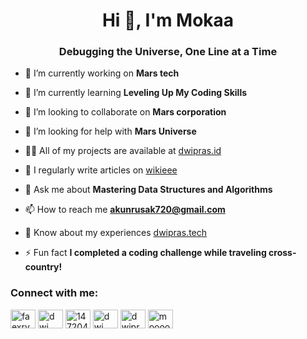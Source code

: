 <h1 align="center">Hi 👋, I'm Mokaa</h1>
<h3 align="center">Debugging the Universe, One Line at a Time</h3>

- 🔭 I’m currently working on **Mars tech**

- 🌱 I’m currently learning **Leveling Up My Coding Skills**

- 👯 I’m looking to collaborate on **Mars corporation**

- 🤝 I’m looking for help with **Mars Universe**

- 👨‍💻 All of my projects are available at [dwipras.id](dwipras.id)

- 📝 I regularly write articles on [wikieee](wikieee)

- 💬 Ask me about **Mastering Data Structures and Algorithms**

- 📫 How to reach me **akunrusak720@gmail.com**

- 📄 Know about my experiences [dwipras.tech](dwipras.tech)

- ⚡ Fun fact **I completed a coding challenge while traveling cross-country!**

<h3 align="left">Connect with me:</h3>
<p align="left">
<a href="https://twitter.com/faexryv" target="blank"><img align="center" src="https://raw.githubusercontent.com/rahuldkjain/github-profile-readme-generator/master/src/images/icons/Social/twitter.svg" alt="faexryv" height="30" width="40" /></a>
<a href="https://www.linkedin.com/in/dwi-prasetyo-41b2b1285/" target="blank"><img align="center" src="https://raw.githubusercontent.com/rahuldkjain/github-profile-readme-generator/master/src/images/icons/Social/linked-in-alt.svg" alt="dwi prasetyo" height="30" width="40" /></a>
<a href="https://stackoverflow.com/users/14720474" target="blank"><img align="center" src="https://raw.githubusercontent.com/rahuldkjain/github-profile-readme-generator/master/src/images/icons/Social/stack-overflow.svg" alt="14720474" height="30" width="40" /></a>
<a href="https://fb.com/dwi prsty" target="blank"><img align="center" src="https://raw.githubusercontent.com/rahuldkjain/github-profile-readme-generator/master/src/images/icons/Social/facebook.svg" alt="dwi prsty" height="30" width="40" /></a>
<a href="https://instagram.com/dwipras.id" target="blank"><img align="center" src="https://raw.githubusercontent.com/rahuldkjain/github-profile-readme-generator/master/src/images/icons/Social/instagram.svg" alt="dwipras.id" height="30" width="40" /></a>
<a href="https://discord.gg/mooooooooooooooooooooo" target="blank"><img align="center" src="https://raw.githubusercontent.com/rahuldkjain/github-profile-readme-generator/master/src/images/icons/Social/discord.svg" alt="mooooooooooooooooooooo" height="30" width="40" /></a>
</p>
